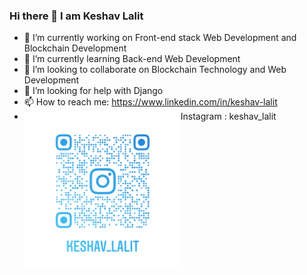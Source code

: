 ### Hi there 👋 I am Keshav Lalit

- 🔭 I’m currently working on Front-end stack Web Development and Blockchain Development
- 🌱 I’m currently learning Back-end Web Development
- 👯 I’m looking to collaborate on Blockchain Technology and Web Development
- 🤔 I’m looking for help with Django
- 📫 How to reach me: https://www.linkedin.com/in/keshav-lalit
-  <img align="left" width="250px" src="keshav_lalit_nametag.png">  Instagram : keshav_lalit 


